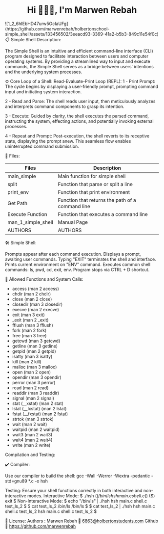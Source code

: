 <h1 align="center">Hi 👨🏻‍💻, I'm Marwen Rebah</h1>
![1_2_6hIEbHD47urw5OcIaUFg](https://github.com/marwenrebah/holbertonschool-simple_shell/assets/133456502/3eeacd93-3369-41a2-b5b3-849c11e54f0c)
📋 Simple Shell Description:

The Simple Shell is an intuitive and efficient command-line interface (CLI) program designed to facilitate interaction between users and computer operating systems. By providing a streamlined way to input and execute commands, the Simple Shell serves as a bridge between users' intentions and the underlying system processes.

⚙ Core Loop of a Shell: Read-Evaluate-Print Loop (REPL):
1 - Print Prompt: The cycle begins by displaying a user-friendly prompt, prompting command input and initiating system interaction.

2 - Read and Parse: The shell reads user input, then meticulously analyzes and interprets command components to grasp its intention.

3 - Execute: Guided by clarity, the shell executes the parsed command, instructing the system, effecting actions, and potentially invoking external processes.

4 - Repeat and Prompt: Post-execution, the shell reverts to its receptive state, displaying the prompt anew. This seamless flow enables uninterrupted command submission.

📁 Files:

| Files      | Description |
| ----------- | ----------- |
| main_simple     | Main function for simple shell   |
| split      | Function that parse or split a line   |
| print_env   | Function that print environment        |
| Get Path	      | Function that returns the path of a command line     |
| Execute Function	   | Function that executes a command line        |
| man_1_simple_shell      | Manual Page    |
| AUTHORS   | 	AUTHORS       |




🛠️ Simple Shell:

Prompts appear after each command execution.
Displays a prompt, awaiting user commands.
Typing "EXIT" terminates the shell and interface.
Prints current environment on "ENV" command.
Executes common shell commands: ls, pwd, cd, exit, env.
Program stops via CTRL + D shortcut.

📃 Allowed Functions and System Calls:

* access (man 2 access)
* chdir (man 2 chdir)
* close (man 2 close)
* closedir (man 3 closedir)
* execve (man 2 execve)
* exit (man 3 exit)
* _exit (man 2 _exit)
* fflush (man 3 fflush)
* fork (man 2 fork)
* free (man 3 free)
* getcwd (man 3 getcwd)
* getline (man 3 getline)
* getpid (man 2 getpid)
* isatty (man 3 isatty)
* kill (man 2 kill)
* malloc (man 3 malloc)
* open (man 2 open)
* opendir (man 3 opendir)
* perror (man 3 perror)
* read (man 2 read)
* readdir (man 3 readdir)
* signal (man 2 signal)
* stat (__xstat) (man 2 stat)
* lstat (__lxstat) (man 2 lstat)
* fstat (__fxstat) (man 2 fstat)
* strtok (man 3 strtok)
* wait (man 2 wait)
* waitpid (man 2 waitpid)
* wait3 (man 2 wait3)
* wait4 (man 2 wait4)
* write (man 2 write)

Compilation and Testing:

✔️ Compiler:

Use our compiler to build the shell:
gcc -Wall -Werror -Wextra -pedantic -std=gnu89 *.c -o hsh

Testing:
Ensure your shell functions correctly in both interactive and non-interactive modes.
Interactive Mode:
$ ./hsh
($) /bin/ls
hsh main.c shell.c
($)
($) exit
$
Non-Interactive Mode:
$ echo "/bin/ls" | ./hsh
hsh main.c shell.c test_ls_2
$
$ cat test_ls_2
/bin/ls
/bin/ls
$
$ cat test_ls_2 | ./hsh
hsh main.c shell.c test_ls_2
hsh main.c shell.c test_ls_2
$

👥 License:
Authors :
Marwen Rebah 📧 <6863@holbertonstudents.com>
Github 👻 <https://github.com/marwenrebah>
